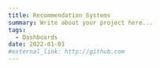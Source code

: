 ```yaml
---
title: Recommendation Systems
summary: Write about your project here...
tags:
  - Dashboards
date: 2022-01-01
#external_link: http://github.com
---
```

